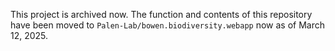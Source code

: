 This project is archived now. The function and contents of this repository have been moved to `Palen-Lab/bowen.biodiversity.webapp` now as of March 12, 2025.

